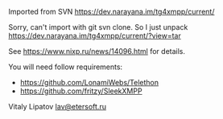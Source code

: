 
Imported from SVN https://dev.narayana.im/tg4xmpp/current/

Sorry, can't import with git svn clone. So I just unpack https://dev.narayana.im/tg4xmpp/current/?view=tar

See https://www.nixp.ru/news/14096.html for details.

You will need follow requirements:

* https://github.com/LonamiWebs/Telethon
* https://github.com/fritzy/SleekXMPP

Vitaly Lipatov <lav@etersoft.ru>
